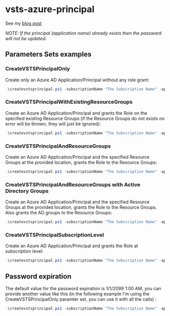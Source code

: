 # vsts-azure-principal

See my [blog post](http://blog.olandese.nl/2017/01/30/a-better-way-and-script-to-add-a-service-principal-in-azure-for-vsts/)

*NOTE: If the principal (application name) already exists then the password will not be updated.*

## Parameters Sets examples

### CreateVSTSPrincipalOnly

Create only an Azure AD Application/Principal without any role grant:

```powershell
.\createvstsprincipal.ps1 -subscriptionName "The Subscription Name" -applicationName "TheApplicationName" -password "ThePassword"
```

### CreateVSTSPrincipalWithExistingResourceGroups

Create an Azure AD Application/Principal and grants the Role on the specified existing Resource Groups (if the Resource Groups do not exists no error will be thrown, they will just be ignored):

``` powershell
.\createvstsprincipal.ps1 -subscriptionName "The Subscription Name" -applicationName "TheApplicationName" -password "ThePassword" -resourceGroupNames "ResourceGroupName1","ResourceGroupName2","etc"
```

### CreateVSTSPrincipalAndResourceGroups

Create an Azure AD Application/Principal and the specified Resource Groups at the provided location, grants the Role to the Resource Groups:

``` powershell
.\createvstsprincipal.ps1 -subscriptionName "The Subscription Name" -applicationName "TheApplicationName" -password "ThePassword" -resourceGroupNames "ResourceGroupName1","ResourceGroupName2","etc" -createResourceGroups -location "West Europe"
```

### CreateVSTSPrincipalAndResourceGroups with Active Directory Groups

Create an Azure AD Application/Principal and the specified Resource Groups at the provided location, grants the Role to the Resource Groups. Also grants the AD groups to the Resource Groups:

``` powershell
.\createvstsprincipal.ps1 -subscriptionName "The Subscription Name" -applicationName "TheApplicationName" -password "ThePassword" -resourceGroupNames "ResourceGroupName1","ResourceGroupName2","etc" -adGroupNames "AdGroupName1", "AdGroupName2", "etc" -createResourceGroups -location "West Europe"
```

### CreateVSTSPrincipalSubscriptionLevel

Create an Azure AD Application/Principal and grants the Role at subscription level:

``` powershell
.\createvstsprincipal.ps1 -subscriptionName "The Subscription Name" -applicationName "TheApplicationName" -password "ThePassword" -grantRoleOnSubscriptionLevel
```
## Password expiration

The default value for the password expiration is 1/1/2099 1:00 AM, you can provide another value like this (in the following example I'm using the CreateVSTSPrincipalOnly paramter set, you can use it with all the calls) : 

```powershell
.\createvstsprincipal.ps1 -subscriptionName "The Subscription Name" -applicationName "TheApplicationName" -password "ThePassword" -passwordExpirationDateTime (Get-Date "1/1/2020 1:00 AM")
```